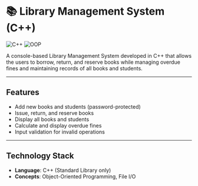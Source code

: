 # 📚 Library Management System (C++)

![C++](https://img.shields.io/badge/C++-17-blue) 
![OOP](https://img.shields.io/badge/OOP-Yes-green)

A console-based Library Management System developed in C++ that allows the users to borrow, return, and reserve books while managing overdue fines and maintaining records of all books and students.

---

## Features

- Add new books and students (password-protected)
- Issue, return, and reserve books
- Display all books and students
- Calculate and display overdue fines
- Input validation for invalid operations

---

## Technology Stack

- **Language**: C++ (Standard Library only)
- **Concepts**: Object-Oriented Programming, File I/O
